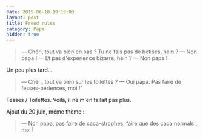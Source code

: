 ```yaml
---
date: 2015-06-18 19:19:09
layout: post
title: Freud rules
category: Papa
hidden: true
---
```


> — Chéri, tout va bien en bas ? Tu ne fais pas de bêtises, hein ?
> — Non papa !
> — Et pas d'expérience bizarre, hein ?
> — Non papa !

Un peu plus tard...

> — Chéri, tout va bien sur les toilettes ?
> — Oui papa. Pas faire de fesses-périences, moi !"

Fesses / Toilettes. Voilà, il ne m'en fallait pas plus.

Ajout du 20 juin, même thème :

> — Non papa, pas faire de caca-strophes, faire que des caca normals , moi !

